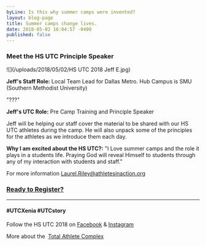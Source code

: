 ```yaml
---
byLine: Is this why summer camps were invented?
layout: blog-page
title: Summer camps change lives.
date: 2018-05-02 16:04:57 -0400
published: false
---
```

### Meet the HS UTC Principle Speaker

![](/uploads/2018/05/02/HS UTC 2018 Jeff E.jpg)

**Jeff's Staff Role:**  Local Team Lead for Dallas Metro. Hub Campus is SMU (Southern Methodist University)

"???"

**Jeff's UTC Role:**  Pre Camp Training and Principle Speaker

Jeff will be helping our staff cover the material to be shared with our HS UTC athletes during the camp.  He will also unpack some of the principles for the athletes as we introduce them each day.

**Why I am excited about the HS UTC?:**  "I Love summer camps and the role it plays in a students life. Praying God will reveal Himself to students through any of my interaction with students and staff."

For more information [Laurel.Riley@athletesinaction.org](mailto:laurel.riley@athletesinaction.org)

### [**Ready to Register?**]()

---

#### **#UTCXenia     #UTCstory**

Follow the HS UTC 2018 on  [Facebook](https://www.facebook.com/aiatotalathletecomplex/) & [Instagram](https://www.instagram.com/aia_sports_complex/)

More about the  [Total Athlete Complex](http://www.aiasportscomplex.com/)